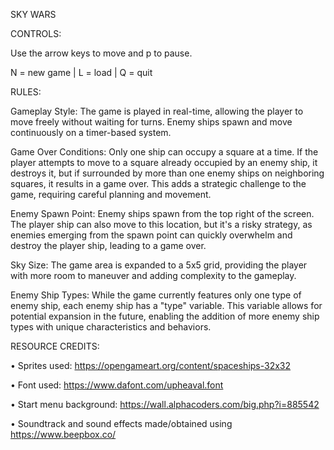 SKY WARS

CONTROLS:

Use the arrow keys to move and p to pause.

N = new game | L = load | Q = quit


RULES:

Gameplay Style: The game is played in real-time, allowing the player to move freely without waiting for turns. Enemy ships spawn and move continuously on a timer-based system.

Game Over Conditions: Only one ship can occupy a square at a time. If the player attempts to move to a square already occupied by an enemy ship, it destroys it, but if surrounded by more than one enemy ships on neighboring squares, it results in a game over. This adds a strategic challenge to the game, requiring careful planning and movement.

Enemy Spawn Point: Enemy ships spawn from the top right of the screen. The player ship can also move to this location, but it's a risky strategy, as enemies emerging from the spawn point can quickly overwhelm and destroy the player ship, leading to a game over.

Sky Size: The game area is expanded to a 5x5 grid, providing the player with more room to maneuver and adding complexity to the gameplay.

Enemy Ship Types: While the game currently features only one type of enemy ship, each enemy ship has a "type" variable. This variable allows for potential expansion in the future, enabling the addition of more enemy ship types with unique characteristics and behaviors.

RESOURCE CREDITS:

•	Sprites used: https://opengameart.org/content/spaceships-32x32

•	Font used: https://www.dafont.com/upheaval.font

•	Start menu background: https://wall.alphacoders.com/big.php?i=885542

•	Soundtrack and sound effects made/obtained using https://www.beepbox.co/

